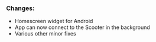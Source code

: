 ### Changes:
- Homescreen widget for Android
- App can now connect to the Scooter in the background
- Various other minor fixes